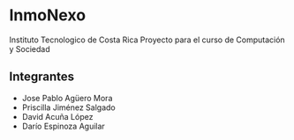# InmoNexo

Instituto Tecnologico de Costa Rica
Proyecto para el curso de Computación y Sociedad

## Integrantes
* Jose Pablo Agüero Mora
* Priscilla Jiménez Salgado
* David Acuña López
* Darío Espinoza Aguilar
